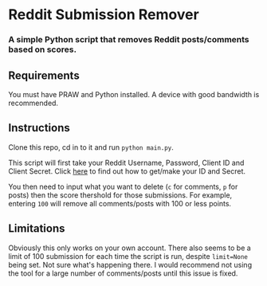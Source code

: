 # Reddit Submission Remover
### A simple Python script that removes Reddit posts/comments based on scores.

## Requirements
You must have PRAW and Python installed. A device with good bandwidth is recommended.

## Instructions
Clone this repo, cd in to it and run `python main.py`.

This script will first take your Reddit Username, Password, Client ID and Client Secret. Click [here](www.f3ef.com) to find out how to get/make your ID and Secret.

You then need to input what you want to delete (`c` for comments, `p` for posts) then the score thershold for those submissions. For example, entering `100` will remove all comments/posts with 100 or less points.

## Limitations
Obviously this only works on your own account. There also seems to be a limit of 100 submission for each time the script is run, despite `limit=None` being set. Not sure what's happening there. I would recommend not using the tool for a large number of comments/posts until this issue is fixed.
